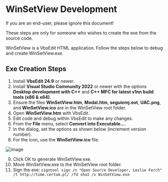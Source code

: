# WinSetView Development

If you are an end-user, please ignore this document!

These steps are only for someone who wishes to create the exe from the source code.

WinSetView is a VbsEdit HTML application. Follow the steps below to debug and create WinSetView.exe.

## Exe Creation Steps

1. Install **VbsEdit 24.9** or newer.
2. Install **Visual Studio Community 2022** or newer with the options **Desktop development with C++** and **C++ MFC for latest v1nn build tools (x86 & x64)**.
3. Ensure the files **WinSetView.htm**, **Modal.htm**, **seguiemj.eot**, **UAC.png**, and **WinSetView.ico** are in the WinSetView root folder.
4. Open  **WinSetView.htm** with VbsEdit.
5. Edit code and debug within VbsEdit to make any changes.
6. From the **File** menu, select **Convert into Executable...**.
7. In the dialog, set the options as shown below (increment version number).
8. For the icon, use the **WinSetView.ico** file.

![image](https://github.com/user-attachments/assets/093befed-9017-41b0-b484-7e5fe55fdf22)

9. Click OK to  generate WinSetView.exe.
10. Move WinSetView.exe to the WinSetView root folder.
11. Sign the exe: `signtool sign /n "Open Source Developer, Leslie Ferch" /t http://time.certum.pl/ /fd sha1 /v WinSetView.exe`
